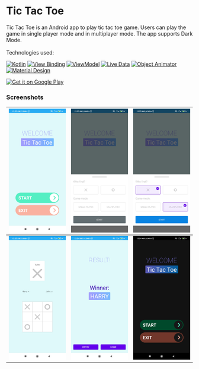 # Tic Tac Toe
Tic Tac Toe is an Android app to play tic tac toe game. Users can play the game in single player mode and in multiplayer mode. The app supports Dark Mode.<br><br>
Technologies used:
<p>
  <a href="#"><img src="https://img.shields.io/badge/Kotlin--_.svg?style=flat-square&logo=kotlin" alt="Kotlin"></a>
  <a href="#"><img src="https://img.shields.io/badge/View-Binding-_.svg?style=flat-square" alt="View Binding"></a>
  <a href="#"><img src="https://img.shields.io/badge/ViewModel--_.svg?style=flat-square" alt="ViewModel"></a>
  <a href="#"><img src="https://img.shields.io/badge/Live-Data-_.svg?style=flat-square" alt="Live Data"></a>
  <a href="#"><img src="https://img.shields.io/badge/Object-Animator-_.svg?style=flat-square" alt="Object Animator"></a>
  <a href="#"><img src="https://img.shields.io/badge/Material-Design-_.svg?style=flat-square" alt="Material Design"></a>
</p>

<a href='https://play.google.com/store/apps/details?id=com.aoff.tictactoe&pcampaignid=pcampaignidMKT-Other-global-all-co-prtnr-py-PartBadge-Mar2515-1'><img alt='Get it on Google Play' src='https://play.google.com/intl/en_us/badges/static/images/badges/en_badge_web_generic.png' width='200'/></a>

### Screenshots
|![Screenshot 1](screenshots/screenshot1.jpg)|![Screenshot 2](screenshots/screenshot2.jpg)|![Screenshot 3](screenshots/screenshot3.jpg)|
|---|---|---|
|![Screenshot 4](screenshots/screenshot4.jpg)|![Screenshot 5](screenshots/screenshot5.jpg)|![Screenshot 6](screenshots/screenshot6.jpg)|

